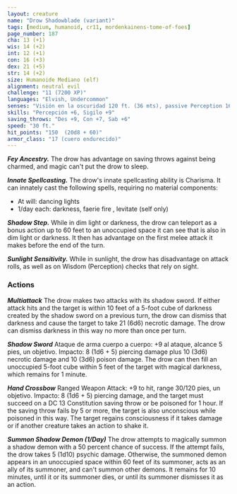 ```yaml
---
layout: creature
name: "Drow Shadowblade (variant)"
tags: [medium, humanoid, cr11, mordenkainens-tome-of-foes]
page_number: 187
cha: 13 (+1)
wis: 14 (+2)
int: 12 (+1)
con: 16 (+3)
dex: 21 (+5)
str: 14 (+2)
size: Humanoide Mediano (elf)
alignment: neutral evil
challenge: "11 (7200 XP)"
languages: "Elvish, Undercommon"
senses: "Visión en la oscuridad 120 ft. (36 mts), passive Perception 16"
skills: "Percepción +6, Sigilo +9"
saving_throws: "Des +9, Con +7, Sab +6"
speed: "30 ft."
hit_points: "150  (20d8 + 60)"
armor_class: "17 (cuero endurecido)"
---
```


***Fey Ancestry.*** The drow has advantage on saving throws against being charmed, and magic can't put the drow to sleep.

***Innate Spellcasting.*** The drow's innate spellcasting ability is Charisma. It can innately cast the following spells, requiring no material components:
* At will: dancing lights
* 1/day each: darkness, faerie fire , levitate (self only)

***Shadow Step.*** While in dim light or darkness, the drow can teleport as a bonus action up to 60 feet to an unoccupied space it can see that is also in dim light or darkness. It then has advantage on the first melee attack it makes before the end of the turn.

***Sunlight Sensitivity.*** While in sunlight, the drow has disadvantage on attack rolls, as well as on Wisdom (Perception) checks that rely on sight.

### Actions

***Multiattack*** The drow makes two attacks with its shadow sword. If either attack hits and the target is within 10 feet of a 5-foot cube of darkness created by the shadow sword on a previous turn, the drow can dismiss that darkness and cause the target to take 21 (6d6) necrotic damage. The drow can dismiss darkness in this way no more than once per turn.

***Shadow Sword*** Ataque de arma cuerpo a cuerpo: +9 al ataque, alcance 5 pies, un objetivo. Impacto: 8 (1d6 + 5) piercing damage plus 10 (3d6) necrotic damage and 10 (3d6) poison damage. The drow can then fill an unoccupied 5-foot cube within 5 feet of the target with magical darkness, which remains for 1 minute.

***Hand Crossbow*** Ranged Weapon Attack: +9 to hit, range 30/120 pies, un objetivo. Impacto: 8 (1d6 + 5) piercing damage, and the target must succeed on a DC 13 Constitution saving throw or be poisoned for 1 hour. If the saving throw fails by 5 or more, the target is also unconscious while poisoned in this way. The target regains consciousness if it takes damage or if another creature takes an action to shake it.

***Summon Shadow Demon (1/Day)*** The drow attempts to magically summon a shadow demon with a 50 percent chance of success. If the attempt fails, the drow takes 5 (1d10) psychic damage. Otherwise, the summoned demon appears in an unoccupied space within 60 feet of its summoner, acts as an ally of its summoner, and can't summon other demons. It remains for 10 minutes, until it or its summoner dies, or until its summoner dismisses it as an action.